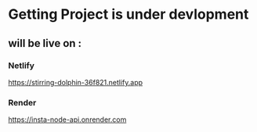 # Getting Project is under devlopment

## will be live on :

### Netlify
https://stirring-dolphin-36f821.netlify.app

### Render
https://insta-node-api.onrender.com

